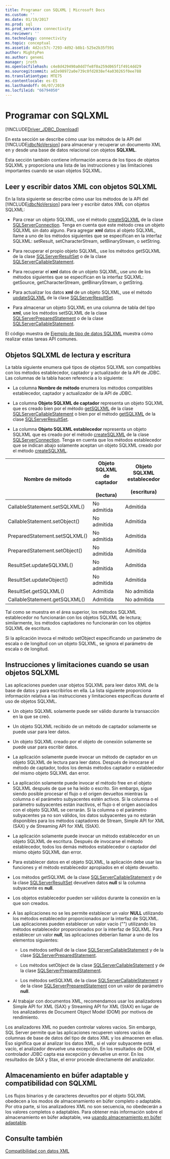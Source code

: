 ```yaml
---
title: Programar con SQLXML | Microsoft Docs
ms.custom: ''
ms.date: 01/19/2017
ms.prod: sql
ms.prod_service: connectivity
ms.reviewer: ''
ms.technology: connectivity
ms.topic: conceptual
ms.assetid: 4d2cc57c-7293-4d92-b8b1-525e2b35f591
author: MightyPen
ms.author: genemi
manager: jroth
ms.openlocfilehash: c4e8d429490a0dd7fe8f0a259d065f1f4914dd29
ms.sourcegitcommit: ad2e98972a0e739c0fd2038ef4a030265f0ee788
ms.translationtype: MTE75
ms.contentlocale: es-ES
ms.lasthandoff: 06/07/2019
ms.locfileid: "66794050"
---
```

# <a name="programming-with-sqlxml"></a>Programar con SQLXML
[!INCLUDE[Driver_JDBC_Download](../../includes/driver_jdbc_download.md)]

  En esta sección se describe cómo usar los métodos de la API del [!INCLUDE[jdbcNoVersion](../../includes/jdbcnoversion_md.md)] para almacenar y recuperar un documento XML en y desde una base de datos relacional con objetos **SQLXML**.  
  
 Esta sección también contiene información acerca de los tipos de objetos SQLXML y proporciona una lista de las instrucciones y las limitaciones importantes cuando se usan objetos SQLXML.  
  
## <a name="reading-and-writing-xml-data-with-sqlxml-objects"></a>Leer y escribir datos XML con objetos SQLXML  
 En la lista siguiente se describe cómo usar los métodos de la API del [!INCLUDE[jdbcNoVersion](../../includes/jdbcnoversion_md.md)] para leer y escribir datos XML con objetos SQLXML:  
  
-   Para crear un objeto SQLXML, use el método [createSQLXML](../../connect/jdbc/reference/createsqlxml-method-sqlserverconnection.md) de la clase [SQLServerConnection](../../connect/jdbc/reference/sqlserverconnection-class.md). Tenga en cuenta que este método crea un objeto SQLXML sin dato alguno. Para agregar **xml** datos al objeto SQLXML, llame a uno de los métodos siguientes que se especifican en la interfaz SQLXML: setResult, setCharacterStream, setBinaryStream, o setString.  
  
-   Para recuperar el propio objeto SQLXML, use los métodos getSQLXML de la clase [SQLServerResultSet](../../connect/jdbc/reference/sqlserverresultset-class.md) o de la clase [SQLServerCallableStatement](../../connect/jdbc/reference/sqlservercallablestatement-class.md).  
  
-   Para recuperar el **xml** datos de un objeto SQLXML, use uno de los métodos siguientes que se especifican en la interfaz SQLXML: getSource, getCharacterStream, getBinaryStream, o getString.  
  
-   Para actualizar los datos **xml** de un objeto SQLXML, use el método [updateSQLXML](../../connect/jdbc/reference/updatesqlxml-method-sqlserverresultset.md) de la clase [SQLServerResultSet](../../connect/jdbc/reference/sqlserverresultset-class.md).  
  
-   Para almacenar un objeto SQLXML en una columna de tabla del tipo **xml**, use los métodos setSQLXML de la clase [SQLServerPreparedStatement](../../connect/jdbc/reference/sqlserverpreparedstatement-class.md) o de la clase [SQLServerCallableStatement](../../connect/jdbc/reference/sqlservercallablestatement-class.md).  
  
 El código muestra de [Ejemplo de tipo de datos SQLXML](../../connect/jdbc/sqlxml-data-type-sample.md) muestra cómo realizar estas tareas API comunes.  
  
## <a name="readable-and-writable-sqlxml-objects"></a>Objetos SQLXML de lectura y escritura  
 La tabla siguiente enumera qué tipos de objetos SQLXML son compatibles con los métodos establecedor, captador y actualizador de la API de JDBC. Las columnas de la tabla hacen referencia a lo siguiente:  
  
-   La columna **Nombre de método** enumera los métodos compatibles establecedor, captador y actualizador de la API de JDBC.  
  
-   La columna **Objeto SQLXML de captador** representa un objeto SQLXML que es creado bien por el método [getSQLXML](../../connect/jdbc/reference/getsqlxml-method-sqlservercallablestatement.md) de la clase [SQLServerCallableStatement](../../connect/jdbc/reference/sqlservercallablestatement-class.md) o bien por el método [getSQLXML](../../connect/jdbc/reference/getsqlxml-method-sqlserverresultset.md) de la clase [SQLServerResultSet](../../connect/jdbc/reference/sqlserverresultset-class.md).  
  
-   La columna **Objeto SQLXML establecedor** representa un objeto SQLXML que es creado por el método [createSQLXML](../../connect/jdbc/reference/createsqlxml-method-sqlserverconnection.md) de la clase [SQLServerConnection](../../connect/jdbc/reference/sqlserverconnection-class.md). Tenga en cuenta que los métodos establecedor que se indican abajo solamente aceptan un objeto SQLXML creado por el método [createSQLXML](../../connect/jdbc/reference/createsqlxml-method-sqlserverconnection.md).  
  
|Nombre de método|Objeto SQLXML de captador<br /><br /> (lectura)|Objeto SQLXML establecedor<br /><br /> (escritura)|  
|-----------------|-------------------------------------------|-------------------------------------------|  
|CallableStatement.setSQLXML()|No admitida|Admitida|  
|CallableStatement.setObject()|No admitida|Admitida|  
|PreparedStatement.setSQLXML()|No admitida|Admitida|  
|PreparedStatement.setObject()|No admitida|Admitida|  
|ResultSet.updateSQLXML()|No admitida|Admitida|  
|ResultSet.updateObject()|No admitida|Admitida|  
|ResultSet.getSQLXML()|Admitida|No admitida|  
|CallableStatement.getSQLXML()|Admitida|No admitida|  
  
 Tal como se muestra en el área superior, los métodos SQLXML establecedor no funcionarán con los objetos SQLXML de lectura; similarmente, los métodos captadores no funcionarán con los objetos SQLXML de escritura.  
  
 Si la aplicación invoca el método setObject especificando un parámetro de escala o de longitud con un objeto SQLXML, se ignora el parámetro de escala o de longitud.  
  
## <a name="guidelines-and-limitations-when-using-sqlxml-objects"></a>Instrucciones y limitaciones cuando se usan objetos SQLXML  
 Las aplicaciones pueden usar objetos SQLXML para leer datos XML de la base de datos y para escribirlos en ella. La lista siguiente proporciona información relativa a las instrucciones y limitaciones específicas durante el uso de objetos SQLXML.  
  
-   Un objeto SQLXML solamente puede ser válido durante la transacción en la que se creó.  
  
-   Un objeto SQLXML recibido de un método de captador solamente se puede usar para leer datos.  
  
-   Un objeto SQLXML creado por el objeto de conexión solamente se puede usar para escribir datos.  
  
-   La aplicación solamente puede invocar un método de captador en un objeto SQLXML de lectura para leer datos. Después de invocarse el método de captador, todos los demás métodos captador o establecedor del mismo objeto SQLXML dan error.  
  
-   La aplicación solamente puede invocar el método free en el objeto SQLXML después de que se ha leído o escrito. Sin embargo, sigue siendo posible procesar el flujo o el origen devueltos mientras la columna o el parámetro subyacentes estén activos. Si la columna o el parámetro subyacentes están inactivos, el flujo o el origen asociados con el objeto SQLXML se cerrarán. Si la columna o el parámetro subyacentes ya no son válidos, los datos subyacentes ya no estarán disponibles para los métodos captadores de Stream, Simple API for XML (SAX) y de Streaming API for XML (StAX).  
  
-   La aplicación solamente puede invocar un método establecedor en un objeto SQLXML de escritura. Después de invocarse el método establecedor, todos los demás métodos establecedor o captador del mismo objeto SQLXML dan error.  
  
-   Para establecer datos en el objeto SQLXML, la aplicación debe usar las funciones y el método establecedor apropiados en el objeto devuelto.  
  
-   Los métodos getSQLXML de la clase [SQLServerCallableStatement](../../connect/jdbc/reference/sqlservercallablestatement-class.md) y de la clase [SQLServerResultSet](../../connect/jdbc/reference/sqlserverresultset-class.md) devuelven datos **null** si la columna subyacente es **null**.  
  
-   Los objetos establecedor pueden ser válidos durante la conexión en la que son creados.  
  
-   A las aplicaciones no se les permite establecer un valor **NULL** utilizando los métodos establecedor proporcionados por la interfaz de SQLXML. Las aplicaciones pueden establecer un valor vacío ("") utilizando los métodos establecedor proporcionados por la interfaz de SQLXML. Para establecer un valor **null**, las aplicaciones deberían llamar a uno de los elementos siguientes:  
  
    -   Los métodos setNull de la clase [SQLServerCallableStatement](../../connect/jdbc/reference/sqlservercallablestatement-class.md) y de la clase [SQLServerPreparedStatement](../../connect/jdbc/reference/sqlserverpreparedstatement-class.md).  
  
    -   Los métodos setObject de la clase [SQLServerCallableStatement](../../connect/jdbc/reference/sqlservercallablestatement-class.md) y de la clase [SQLServerPreparedStatement](../../connect/jdbc/reference/sqlserverpreparedstatement-class.md).  
  
    -   Los métodos setSQLXML de la clase [SQLServerCallableStatement](../../connect/jdbc/reference/sqlservercallablestatement-class.md) y de la clase [SQLServerPreparedStatement](../../connect/jdbc/reference/sqlserverpreparedstatement-class.md) con un valor de parámetro **null**.  
  
-   Al trabajar con documentos XML, recomendamos usar los analizadores Simple API for XML (SAX) y Streaming API for XML (StAX) en lugar de los analizadores de Document Object Model (DOM) por motivos de rendimiento.  
  
 Los analizadores XML no pueden controlar valores vacíos. Sin embargo, SQL Server permite que las aplicaciones recuperen valores vacíos de columnas de base de datos del tipo de datos XML y los almacenen en ellas. Eso significa que al analizar los datos XML, si el valor subyacente está vacío, el analizador devuelve una excepción. En los resultados de DOM, el controlador JDBC capta esa excepción y devuelve un error. En los resultados de SAX y Stax, el error procede directamente del analizador.  
  
## <a name="adaptive-buffering-and-sqlxml-support"></a>Almacenamiento en búfer adaptable y compatibilidad con SQLXML  
 Los flujos binarios y de caracteres devueltos por el objeto SQLXML obedecen a los modos de almacenamiento en búfer completo o adaptable. Por otra parte, si los analizadores XML no son secuencia, no obedecerán a los valores completos o adaptables. Para obtener más información sobre el almacenamiento en búfer adaptable, vea [usando almacenamiento en búfer adaptable](../../connect/jdbc/using-adaptive-buffering.md).  
  
## <a name="see-also"></a>Consulte también  
 [Compatibilidad con datos XML](../../connect/jdbc/supporting-xml-data.md)  
  
  
